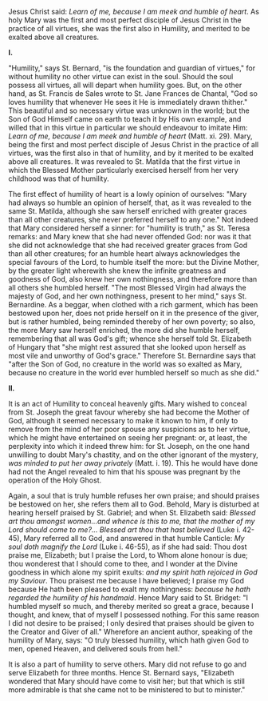 
Jesus Christ said: *Learn of me, because I am meek and humble of heart*. As holy Mary was the first and most perfect disciple of Jesus Christ in the practice of all virtues, she was the first also in Humility, and merited to be exalted above all creatures.

**I\.**

\"Humility,\" says St. Bernard, \"is the foundation and guardian of virtues,\" for without humility no other virtue can exist in the soul. Should the soul possess all virtues, all will depart when humility goes. But, on the other hand, as St. Francis de Sales wrote to St. Jane Frances de Chantal, \"God so loves humility that whenever He sees it He is immediately drawn thither.\" This beautiful and so necessary virtue was unknown in the world; but the Son of God Himself came on earth to teach it by His own example, and willed that in this virtue in particular we should endeavour to imitate Him: *Learn of me, because I am meek and humble of heart* (Matt. xi. 29). Mary, being the first and most perfect disciple of Jesus Christ in the practice of all virtues, was the first also in that of humility, and by it merited to be exalted above all creatures. It was revealed to St. Matilda that the first virtue in which the Blessed Mother particularly exercised herself from her very childhood was that of humility.

The first effect of humility of heart is a lowly opinion of ourselves: \"Mary had always so humble an opinion of herself, that, as it was revealed to the same St. Matilda, although she saw herself enriched with greater graces than all other creatures, she never preferred herself to any one.\" Not indeed that Mary considered herself a sinner: for \"humility is truth,\" as St. Teresa remarks: and Mary knew that she had never offended God: nor was it that she did not acknowledge that she had received greater graces from God than all other creatures; for an humble heart always acknowledges the special favours of the Lord, to humble itself the more: but the Divine Mother, by the greater light wherewith she knew the infinite greatness and goodness of God, also knew her own nothingness, and therefore more than all others she humbled herself. \"The most Blessed Virgin had always the majesty of God, and her own nothingness, present to her mind,\" says St. Bernardine. As a beggar, when clothed with a rich garment, which has been bestowed upon her, does not pride herself on it in the presence of the giver, but is rather humbled, being reminded thereby of her own poverty; so also, the more Mary saw herself enriched, the more did she humble herself, remembering that all was God\'s gift; whence she herself told St. Elizabeth of Hungary that \"she might rest assured that she looked upon herself as most vile and unworthy of God\'s grace.\" Therefore St. Bernardine says that \"after the Son of God, no creature in the world was so exalted as Mary, because no creature in the world ever humbled herself so much as she did.\"

**II\.**

It is an act of Humility to conceal heavenly gifts. Mary wished to conceal from St. Joseph the great favour whereby she had become the Mother of God, although it seemed necessary to make it known to him, if only to remove from the mind of her poor spouse any suspicions as to her virtue, which he might have entertained on seeing her pregnant: or, at least, the perplexity into which it indeed threw him: for St. Joseph, on the one hand unwilling to doubt Mary\'s chastity, and on the other ignorant of the mystery, *was minded to put her away privately* (Matt. i. 19). This he would have done had not the Angel revealed to him that his spouse was pregnant by the operation of the Holy Ghost.

Again, a soul that is truly humble refuses her own praise; and should praises be bestowed on her, she refers them all to God. Behold, Mary is disturbed at hearing herself praised by St. Gabriel; and when St. Elizabeth said: *Blessed art thou amongst women\...and whence is this to me, that the mother of my Lord should come to me?... Blessed art thou that hast believed* (Luke i. 42-45), Mary referred all to God, and answered in that humble Canticle: *My soul doth magnify the Lord* (Luke i. 46-55), as if she had said: Thou dost praise me, Elizabeth; but I praise the Lord, to Whom alone honour is due; thou wonderest that I should come to thee, and I wonder at the Divine goodness in which alone my spirit exults: *and my spirit hath rejoiced in God my Saviour*. Thou praisest me because I have believed; I praise my God because He hath been pleased to exalt my nothingness: *because he hath regarded the humility of his handmaid*. Hence Mary said to St. Bridget: \"I humbled myself so much, and thereby merited so great a grace, because I thought, and knew, that of myself I possessed nothing. For this same reason I did not desire to be praised; I only desired that praises should be given to the Creator and Giver of all.\" Wherefore an ancient author, speaking of the humility of Mary, says: \"O truly blessed humility, which hath given God to men, opened Heaven, and delivered souls from hell.\"

It is also a part of humility to serve others. Mary did not refuse to go and serve Elizabeth for three months. Hence St. Bernard says, \"Elizabeth wondered that Mary should have come to visit her; but that which is still more admirable is that she came not to be ministered to but to minister.\"

